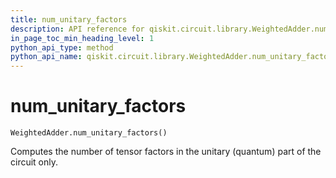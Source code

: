 ```yaml
---
title: num_unitary_factors
description: API reference for qiskit.circuit.library.WeightedAdder.num_unitary_factors
in_page_toc_min_heading_level: 1
python_api_type: method
python_api_name: qiskit.circuit.library.WeightedAdder.num_unitary_factors
---
```


# num\_unitary\_factors

<span id="qiskit.circuit.library.WeightedAdder.num_unitary_factors" />

`WeightedAdder.num_unitary_factors()`

Computes the number of tensor factors in the unitary (quantum) part of the circuit only.


